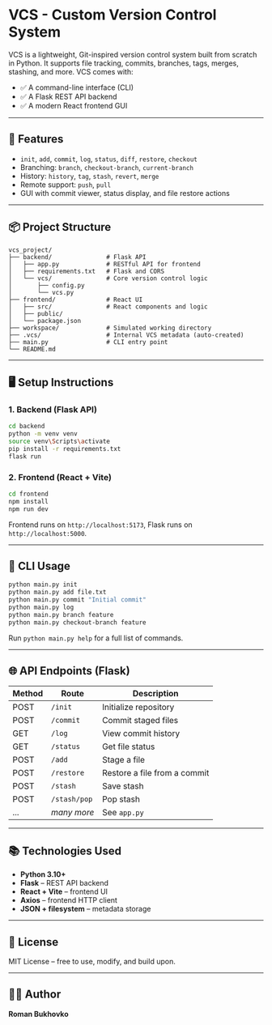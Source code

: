 # VCS - Custom Version Control System

VCS is a lightweight, Git-inspired version control system built from scratch in Python. It supports file tracking, commits, branches, tags, merges, stashing, and more. VCS comes with:

- ✅ A command-line interface (CLI)
- ✅ A Flask REST API backend
- ✅ A modern React frontend GUI

---

## 🚀 Features

- `init`, `add`, `commit`, `log`, `status`, `diff`, `restore`, `checkout`
- Branching: `branch`, `checkout-branch`, `current-branch`
- History: `history`, `tag`, `stash`, `revert`, `merge`
- Remote support: `push`, `pull`
- GUI with commit viewer, status display, and file restore actions

---

## 📦 Project Structure

```
vcs_project/
├── backend/               # Flask API
│   ├── app.py             # RESTful API for frontend
│   ├── requirements.txt   # Flask and CORS
│   └── vcs/               # Core version control logic
│       ├── config.py
│       └── vcs.py
├── frontend/              # React UI
│   ├── src/               # React components and logic
│   ├── public/
│   └── package.json
├── workspace/             # Simulated working directory
├── .vcs/                  # Internal VCS metadata (auto-created)
├── main.py                # CLI entry point
└── README.md
```

---

## 🖥️ Setup Instructions

### 1. Backend (Flask API)

```bash
cd backend
python -m venv venv
source venv\Scripts\activate 
pip install -r requirements.txt
flask run
```

### 2. Frontend (React + Vite)

```bash
cd frontend
npm install
npm run dev
```

Frontend runs on `http://localhost:5173`, Flask runs on `http://localhost:5000`.

---

## 🧪 CLI Usage

```bash
python main.py init
python main.py add file.txt
python main.py commit "Initial commit"
python main.py log
python main.py branch feature
python main.py checkout-branch feature
```

Run `python main.py help` for a full list of commands.

---

## 🌐 API Endpoints (Flask)

| Method | Route                 | Description                     |
|--------|-----------------------|---------------------------------|
| POST   | `/init`               | Initialize repository           |
| POST   | `/commit`             | Commit staged files             |
| GET    | `/log`                | View commit history             |
| GET    | `/status`             | Get file status                 |
| POST   | `/add`                | Stage a file                    |
| POST   | `/restore`            | Restore a file from a commit    |
| POST   | `/stash`              | Save stash                      |
| POST   | `/stash/pop`          | Pop stash                       |
| ...    | *many more*           | See `app.py`                    |

---

## 📚 Technologies Used

- **Python 3.10+**
- **Flask** – REST API backend
- **React + Vite** – frontend UI
- **Axios** – frontend HTTP client
- **JSON + filesystem** – metadata storage

---

## 📝 License

MIT License – free to use, modify, and build upon.

---

## 🙋‍♂️ Author

**Roman Bukhovko**
